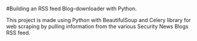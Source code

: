 #Building an RSS feed Blog-downloader with Python.

This project is made using Python with BeautifulSoup and Celery library for web scraping by pulling information from the various Security News Blogs RSS feed.
